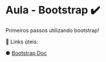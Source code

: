 # Aula - Bootstrap ✔️

Primeiros passos utilizando bootstrap!

🔗 Links úteis:

⚈ [Bootstrap Doc](https://getbootstrap.com/docs/4.1/getting-started/introduction/)
